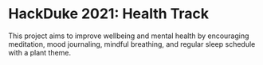 # HackDuke 2021: Health Track

This project aims to improve wellbeing and mental health by encouraging meditation, mood journaling, mindful breathing, and regular sleep schedule with a plant theme. 
